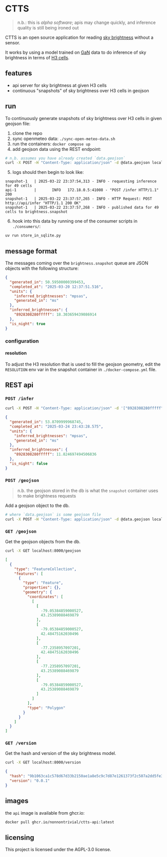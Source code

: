 # CTTS

> n.b.: this is _alpha software_; apis may change quickly, and inference quality is still being ironed out

CTTS is an open source application for reading [sky brightness](https://en.wikipedia.org/wiki/Sky_brightness) without a sensor.

It works by using a model trained on [GaN](https://globeatnight.org/maps-data/) data to do inference of sky brightness in terms of [H3 cells](https://h3geo.org).

## features

- api server for sky brightness at given H3 cells
- continuous "snapshots" of sky brightness over H3 cells in geojson

## run

To continuously generate snapshots of sky brightness over H3 cells in given geojson file:

1. clone the repo
2. sync openmeteo data: `./sync-open-meteo-data.sh`
3. run the containers: `docker compose up`
4. add geojson data using the REST endpoint:

```sh
# n.b. assumes you have already created `data.geojson`
curl -X POST -H "Content-Type: application/json" -d @data.geojson localhost:8000/geojson
```

5. logs should then begin to look like:

```log
snapshot-1   | 2025-03-22 23:37:54,313 - INFO - requesting inference for 49 cells
api-1        |       INFO   172.18.0.5:41008 - "POST /infer HTTP/1.1" 200
snapshot-1   | 2025-03-22 23:37:57,265 - INFO - HTTP Request: POST http://api/infer "HTTP/1.1 200 OK"
snapshot-1   | 2025-03-22 23:37:57,268 - INFO - published data for 49 cells to brightness.snapshot
```

6. hook into this data by running one of the consumer scripts in `./consumers/`:

```sh
uv run store_in_sqlite.py
```

## message format

The messages coming over the `brightness.snapshot` queue are JSON objects with the following structure:

```json
{
  "generated_in": 50.59500000399453,
  "completed_at": "2025-03-20 12:37:51.516",
  "units": {
    "inferred_brightnesses": "mpsas",
    "generated_in": "ms"
  },
  "inferred_brightnesses": {
    "8928308280fffff": 18.303659439086914
  },
  "is_night": true
}
```

### configuration

#### resolution

To adjust the H3 resolution that is used to fill the geojson geometry, edit the `RESOLUTION` env var in
the snapshot container in `./docker-compose.yml` file.

## REST api

### `POST /infer`

```sh
curl -X POST -H "Content-Type: application/json" -d '["8928308280fffff"]' localhost:8000/infer
```

```json
{
  "generated_in": 53.8709999968745,
  "completed_at": "2025-03-24 23:43:28.575",
  "units": {
    "inferred_brightnesses": "mpsas",
    "generated_in": "ms"
  },
  "inferred_brightnesses": {
    "8928308280fffff": 11.824697494506836
  },
  "is_night": false
}
```

### `POST /geojson`

> n.b. the geojson stored in the db is what the `snapshot` container uses to
> make brightness requests

Add a geojson object to the db.

```sh
# where `data.geojson` is some geojson file
curl -X POST -H "Content-Type: application/json" -d @data.geojson localhost:8000/geojson
```

### `GET /geojson`

Get the geojson objects from the db.

```sh
curl -X GET localhost:8000/geojson
```

```json
[
  {
    "type": "FeatureCollection",
    "features": [
      {
        "type": "Feature",
        "properties": {},
        "geometry": {
          "coordinates": [
            [
              [
                -79.05384859000527,
                43.25389088469879
              ],
              [
                -79.05384859000527,
                42.48475162030496
              ],
              [
                -77.2358957097201,
                42.48475162030496
              ],
              [
                -77.2358957097201,
                43.25389088469879
              ],
              [
                -79.05384859000527,
                43.25389088469879
              ]
            ]
          ],
          "type": "Polygon"
        }
      }
    ]
  }
]
```
### `GET /version`

Get the hash and version of the sky brightness model.

```sh
curl -X GET localhost:8000/version
```

```json
{
  "hash": "9b1063ca1c578d67d33b2150ae1a8e5c9c7d87e1261373f2c507a2dd5fe37bf4",
  "version": "0.0.1"
}

```

## images

the `api` image is available from ghcr.io:

```sh
docker pull ghcr.io/nonnontrivial/ctts-api:latest

```

## licensing

This project is licensed under the AGPL-3.0 license.
